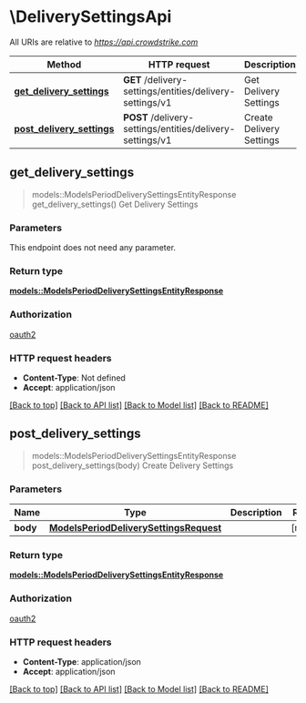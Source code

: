# \DeliverySettingsApi

All URIs are relative to *<https://api.crowdstrike.com>*

Method | HTTP request | Description
------------- | ------------- | -------------
[**get_delivery_settings**](DeliverySettingsApi.md#get_delivery_settings) | **GET** /delivery-settings/entities/delivery-settings/v1 | Get Delivery Settings
[**post_delivery_settings**](DeliverySettingsApi.md#post_delivery_settings) | **POST** /delivery-settings/entities/delivery-settings/v1 | Create Delivery Settings

## get_delivery_settings

> models::ModelsPeriodDeliverySettingsEntityResponse get_delivery_settings()
Get Delivery Settings

### Parameters

This endpoint does not need any parameter.

### Return type

[**models::ModelsPeriodDeliverySettingsEntityResponse**](models.DeliverySettingsEntityResponse.md)

### Authorization

[oauth2](../README.md#oauth2)

### HTTP request headers

- **Content-Type**: Not defined
- **Accept**: application/json

[[Back to top]](#) [[Back to API list]](../README.md#documentation-for-api-endpoints) [[Back to Model list]](../README.md#documentation-for-models) [[Back to README]](../README.md)

## post_delivery_settings

> models::ModelsPeriodDeliverySettingsEntityResponse post_delivery_settings(body)
Create Delivery Settings

### Parameters

Name | Type | Description  | Required | Notes
------------- | ------------- | ------------- | ------------- | -------------
**body** | [**ModelsPeriodDeliverySettingsRequest**](ModelsPeriodDeliverySettingsRequest.md) |  | [required] |

### Return type

[**models::ModelsPeriodDeliverySettingsEntityResponse**](models.DeliverySettingsEntityResponse.md)

### Authorization

[oauth2](../README.md#oauth2)

### HTTP request headers

- **Content-Type**: application/json
- **Accept**: application/json

[[Back to top]](#) [[Back to API list]](../README.md#documentation-for-api-endpoints) [[Back to Model list]](../README.md#documentation-for-models) [[Back to README]](../README.md)
